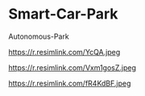 # Smart-Car-Park
 Autonomous-Park

https://r.resimlink.com/YcQA.jpeg


https://r.resimlink.com/Vxm1gosZ.jpeg


https://r.resimlink.com/fR4KdBF.jpeg





